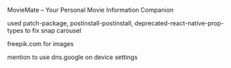 MovieMate – Your Personal Movie Information Companion

used patch-package, postinstall-postinstall, deprecated-react-native-prop-types to fix snap carousel


freepik.com for images


mention to use dns.google on device settings